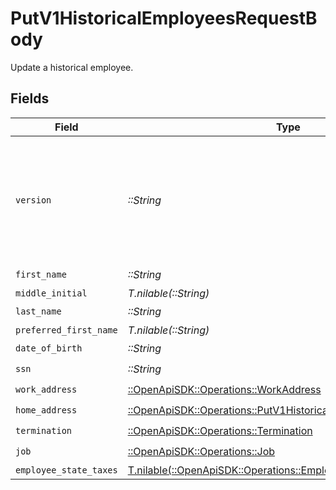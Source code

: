 # PutV1HistoricalEmployeesRequestBody

Update a historical employee.


## Fields

| Field                                                                                                                                                             | Type                                                                                                                                                              | Required                                                                                                                                                          | Description                                                                                                                                                       |
| ----------------------------------------------------------------------------------------------------------------------------------------------------------------- | ----------------------------------------------------------------------------------------------------------------------------------------------------------------- | ----------------------------------------------------------------------------------------------------------------------------------------------------------------- | ----------------------------------------------------------------------------------------------------------------------------------------------------------------- |
| `version`                                                                                                                                                         | *::String*                                                                                                                                                        | :heavy_check_mark:                                                                                                                                                | The current version of the object. See the [versioning guide](https://docs.gusto.com/embedded-payroll/docs/idempotency) for information on how to use this field. |
| `first_name`                                                                                                                                                      | *::String*                                                                                                                                                        | :heavy_check_mark:                                                                                                                                                | N/A                                                                                                                                                               |
| `middle_initial`                                                                                                                                                  | *T.nilable(::String)*                                                                                                                                             | :heavy_minus_sign:                                                                                                                                                | N/A                                                                                                                                                               |
| `last_name`                                                                                                                                                       | *::String*                                                                                                                                                        | :heavy_check_mark:                                                                                                                                                | N/A                                                                                                                                                               |
| `preferred_first_name`                                                                                                                                            | *T.nilable(::String)*                                                                                                                                             | :heavy_minus_sign:                                                                                                                                                | N/A                                                                                                                                                               |
| `date_of_birth`                                                                                                                                                   | *::String*                                                                                                                                                        | :heavy_check_mark:                                                                                                                                                | N/A                                                                                                                                                               |
| `ssn`                                                                                                                                                             | *::String*                                                                                                                                                        | :heavy_check_mark:                                                                                                                                                | N/A                                                                                                                                                               |
| `work_address`                                                                                                                                                    | [::OpenApiSDK::Operations::WorkAddress](../../models/operations/workaddress.md)                                                                                   | :heavy_check_mark:                                                                                                                                                | N/A                                                                                                                                                               |
| `home_address`                                                                                                                                                    | [::OpenApiSDK::Operations::PutV1HistoricalEmployeesHomeAddress](../../models/operations/putv1historicalemployeeshomeaddress.md)                                   | :heavy_check_mark:                                                                                                                                                | N/A                                                                                                                                                               |
| `termination`                                                                                                                                                     | [::OpenApiSDK::Operations::Termination](../../models/operations/termination.md)                                                                                   | :heavy_check_mark:                                                                                                                                                | N/A                                                                                                                                                               |
| `job`                                                                                                                                                             | [::OpenApiSDK::Operations::Job](../../models/operations/job.md)                                                                                                   | :heavy_check_mark:                                                                                                                                                | N/A                                                                                                                                                               |
| `employee_state_taxes`                                                                                                                                            | [T.nilable(::OpenApiSDK::Operations::EmployeeStateTaxes)](../../models/operations/employeestatetaxes.md)                                                          | :heavy_minus_sign:                                                                                                                                                | N/A                                                                                                                                                               |